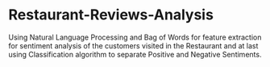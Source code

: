 # Restaurant-Reviews-Analysis
Using Natural Language Processing and Bag of Words for feature extraction for sentiment analysis of the customers visited in the Restaurant and at last using Classification algorithm to separate Positive and Negative Sentiments.

